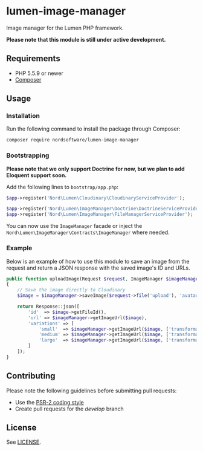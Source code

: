 # lumen-image-manager

Image manager for the Lumen PHP framework.

**Please note that this module is still under active development.**

## Requirements

- PHP 5.5.9 or newer
- [Composer](http://getcomposer.org)

## Usage

### Installation

Run the following command to install the package through Composer:

```sh
composer require nordsoftware/lumen-image-manager
```

### Bootstrapping

**Please note that we only support Doctrine for now, but we plan to add Eloquent support soon.**

Add the following lines to ```bootstrap/app.php```:

```php
$app->register('Nord\Lumen\Cloudinary\CloudinaryServiceProvider');
```

```php
$app->register('Nord\Lumen\ImageManager\Doctrine\DoctrineServiceProvider');
$app->register('Nord\Lumen\ImageManager\FileManagerServiceProvider');
```

You can now use the ```ImageManager``` facade or inject the ```Nord\Lumen\ImageManager\Contracts\ImageManager``` where needed.

### Example

Below is an example of how to use this module to save an image from the request
and return a JSON response with the saved image's ID and URLs.

```php
public function uploadImage(Request $request, ImageManager $imageManager)
{
    // Save the image directly to Cloudinary
    $image = $imageManager->saveImage($request->file('upload'), 'avatar', ['disk' => 'cloudinary']);

    return Response::json([
        'id'  => $image->getFileId(),
        'url' => $imageManager->getImageUrl($image),
        'variations' => [
            'small'  => $imageManager->getImageUrl($image, ['transformation' => 'small']),
            'medium' => $imageManager->getImageUrl($image, ['transformation' => 'medium']),
            'large'  => $imageManager->getImageUrl($image, ['transformation' => 'large']),
        ]
    ]);
}
```

## Contributing

Please note the following guidelines before submitting pull requests:

- Use the [PSR-2 coding style](https://github.com/php-fig/fig-standards/blob/master/accepted/PSR-2-coding-style-guide.md)
- Create pull requests for the *develop* branch

## License

See [LICENSE](LICENSE).
